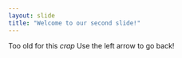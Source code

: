 ```yaml
---
layout: slide
title: "Welcome to our second slide!"
---
```

Too old for this *crap*
Use the left arrow to go back!
